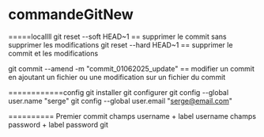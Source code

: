 # commandeGitNew

=====locallll
git reset --soft HEAD~1 == supprimer le commit sans supprimer les modifications
git reset --hard HEAD~1 == supprimer le commit et les modifications

git commit --amend -m "commit_01062025_update" == modifier un commit en ajoutant un fichier ou une modification sur un fichier du commit


============config git
installer git
configurer 
git config --global user.name "serge"
git config --global user.email "serge@email.com"



==========
Premier commit 
champs username + label username
champs password + label password
git 




